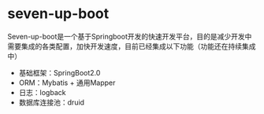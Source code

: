 # seven-up-boot
Seven-up-boot是一个基于Springboot开发的快速开发平台，目的是减少开发中需要集成的各类配置，加快开发速度，目前已经集成以下功能（功能还在持续集成中）

* 基础框架：SpringBoot2.0
* ORM：Mybatis + 通用Mapper
* 日志：logback
* 数据库连接池：druid

